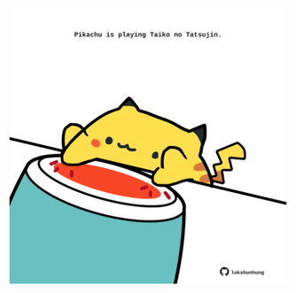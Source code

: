 <!-- built at 24/09/2021, 14:01:34 UTC -->
<p align="center">
  <img width="500" height="500" src="./ReadmeImage.svg">
</p>

